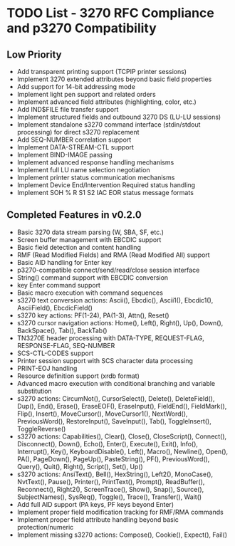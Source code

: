 # TODO List - 3270 RFC Compliance and p3270 Compatibility

## Low Priority
- Add transparent printing support (TCPIP printer sessions)
- Implement 3270 extended attributes beyond basic field properties
- Add support for 14-bit addressing mode
- Implement light pen support and related orders
- Implement advanced field attributes (highlighting, color, etc.)
- Add IND$FILE file transfer support
- Implement structured fields and outbound 3270 DS (LU-LU sessions)
- Implement standalone s3270 command interface (stdin/stdout processing) for direct s3270 replacement
- Add SEQ-NUMBER correlation support
- Implement DATA-STREAM-CTL support
- Implement BIND-IMAGE passing
- Implement advanced response handling mechanisms
- Implement full LU name selection negotiation
- Implement printer status communication mechanisms
- Implement Device End/Intervention Required status handling
- Implement SOH % R S1 S2 IAC EOR status message formats

## Completed Features in v0.2.0
- Basic 3270 data stream parsing (W, SBA, SF, etc.)
- Screen buffer management with EBCDIC support
- Basic field detection and content handling
- RMF (Read Modified Fields) and RMA (Read Modified All) support
- Basic AID handling for Enter key
- p3270-compatible connect/send/read/close session interface
- String() command support with EBCDIC conversion
- key Enter command support
- Basic macro execution with command sequences
- s3270 text conversion actions: Ascii(), Ebcdic(), Ascii1(), Ebcdic1(), AsciiField(), EbcdicField()
- s3270 key actions: PF(1-24), PA(1-3), Attn(), Reset()
- s3270 cursor navigation actions: Home(), Left(), Right(), Up(), Down(), BackSpace(), Tab(), BackTab()
- TN3270E header processing with DATA-TYPE, REQUEST-FLAG, RESPONSE-FLAG, SEQ-NUMBER
- SCS-CTL-CODES support
- Printer session support with SCS character data processing
- PRINT-EOJ handling
- Resource definition support (xrdb format)
- Advanced macro execution with conditional branching and variable substitution
- s3270 actions: CircumNot(), CursorSelect(), Delete(), DeleteField(), Dup(), End(), Erase(), EraseEOF(), EraseInput(), FieldEnd(), FieldMark(), Flip(), Insert(), MoveCursor(), MoveCursor1(), NextWord(), PreviousWord(), RestoreInput(), SaveInput(), Tab(), ToggleInsert(), ToggleReverse()
- s3270 actions: Capabilities(), Clear(), Close(), CloseScript(), Connect(), Disconnect(), Down(), Echo(), Enter(), Execute(), Exit(), Info(), Interrupt(), Key(), KeyboardDisable(), Left(), Macro(), Newline(), Open(), PA(), PageDown(), PageUp(), PasteString(), PF(), PreviousWord(), Query(), Quit(), Right(), Script(), Set(), Up()
- s3270 actions: AnsiText(), Bell(), HexString(), Left2(), MonoCase(), NvtText(), Pause(), Printer(), PrintText(), Prompt(), ReadBuffer(), Reconnect(), Right2(), ScreenTrace(), Show(), Snap(), Source(), SubjectNames(), SysReq(), Toggle(), Trace(), Transfer(), Wait()
- Add full AID support (PA keys, PF keys beyond Enter)
- Implement proper field modification tracking for RMF/RMA commands
- Implement proper field attribute handling beyond basic protection/numeric
- Implement missing s3270 actions: Compose(), Cookie(), Expect(), Fail()